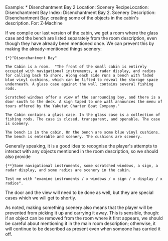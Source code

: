 Example: * Disenchantment Bay 2
Location: Scenery
RecipeLocation: Disenchantment Bay
Index: Disenchantment Bay 2. Scenery
Description: Disenchantment Bay: creating some of the objects in the cabin's description.
For: Z-Machine

  
If we compile our last version of the cabin, we get a room where the glass case and the bench are listed separately from the room description, even though they have already been mentioned once. We can prevent this by making the already-mentioned things scenery:

  

``` inform7
{*}"Disenchantment Bay"

The Cabin is a room.  "The front of the small cabin is entirely occupied with navigational instruments, a radar display, and radios for calling back to shore. Along each side runs a bench with faded blue vinyl cushions, which can be lifted to reveal the storage space underneath. A glass case against the wall contains several fishing rods.

Scratched windows offer a view of the surrounding bay, and there is a door south to the deck. A sign taped to one wall announces the menu of tours offered by the Yakutat Charter Boat Company."

The Cabin contains a glass case. In the glass case is a collection of fishing rods. The case is closed, transparent, and openable. The case is scenery.

The bench is in the cabin. On the bench are some blue vinyl cushions. The bench is enterable and scenery. The cushions are scenery.
```

  
Generally speaking, it is a good idea to recognise the player's attempts to interact with any objects mentioned in the room description, so we should also provide

  

``` inform7
{**}Some navigational instruments, some scratched windows, a sign, a radar display, and some radios are scenery in the cabin.

Test me with "examine instruments / x windows / x sign / x display / x radios".
```

  
The door and the view will need to be done as well, but they are special cases which we will get to shortly.

  
As noted, making something scenery also means that the player will be prevented from picking it up and carrying it away. This is sensible, though: if an object can be removed from the room where it first appears, we should be careful about mentioning it in the main room description; otherwise, it will continue to be described as present even when someone has carried it off.

